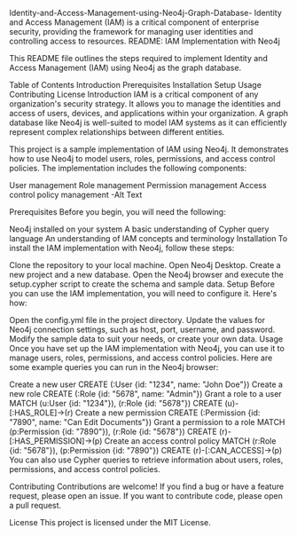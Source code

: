 Identity-and-Access-Management-using-Neo4j-Graph-Database-
Identity and Access Management (IAM) is a critical component of enterprise security, providing the framework for managing user identities and controlling access to resources. README: IAM Implementation with Neo4j

This README file outlines the steps required to implement Identity and Access Management (IAM) using Neo4j as the graph database.

Table of Contents
Introduction
Prerequisites
Installation
Setup
Usage
Contributing
License
Introduction
IAM is a critical component of any organization's security strategy. It allows you to manage the identities and access of users, devices, and applications within your organization. A graph database like Neo4j is well-suited to model IAM systems as it can efficiently represent complex relationships between different entities.

This project is a sample implementation of IAM using Neo4j. It demonstrates how to use Neo4j to model users, roles, permissions, and access control policies. The implementation includes the following components:

User management
Role management
Permission management
Access control policy management
-Alt Text

Prerequisites
Before you begin, you will need the following:

Neo4j installed on your system
A basic understanding of Cypher query language
An understanding of IAM concepts and terminology
Installation
To install the IAM implementation with Neo4j, follow these steps:

Clone the repository to your local machine.
Open Neo4j Desktop.
Create a new project and a new database.
Open the Neo4j browser and execute the setup.cypher script to create the schema and sample data.
Setup
Before you can use the IAM implementation, you will need to configure it. Here's how:

Open the config.yml file in the project directory.
Update the values for Neo4j connection settings, such as host, port, username, and password.
Modify the sample data to suit your needs, or create your own data.
Usage
Once you have set up the IAM implementation with Neo4j, you can use it to manage users, roles, permissions, and access control policies. Here are some example queries you can run in the Neo4j browser:

Create a new user
CREATE (:User {id: "1234", name: "John Doe"})
Create a new role
CREATE (:Role {id: "5678", name: "Admin"})
Grant a role to a user
MATCH (u:User {id: "1234"}), (r:Role {id: "5678"})
CREATE (u)-[:HAS_ROLE]->(r)
Create a new permission
CREATE (:Permission {id: "7890", name: "Can Edit Documents"})
Grant a permission to a role
MATCH (p:Permission {id: "7890"}), (r:Role {id: "5678"})
CREATE (r)-[:HAS_PERMISSION]->(p)
Create an access control policy
MATCH (r:Role {id: "5678"}), (p:Permission {id: "7890"})
CREATE (r)-[:CAN_ACCESS]->(p)
You can also use Cypher queries to retrieve information about users, roles, permissions, and access control policies.

Contributing
Contributions are welcome! If you find a bug or have a feature request, please open an issue. If you want to contribute code, please open a pull request.

License
This project is licensed under the MIT License.
